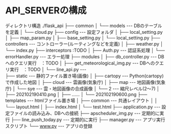# API_SERVERの構成

ディレクトリ構造
./flask_api
├── common
│ └── models  ---  DBのテーブルを定義
│       └── cloud.py
├── config ---  設定フォルダ
│   ├── local_setting.py
│   ├── map_param.py
│   ├── base_setting.py
│   └── local_setting.py
├── controllers  ---  コントローラー(ルーティングなどを定義)
│   ├── weather.py
│   └── index.py
├── interceptors  :TODO
│   ├── Auth.py  ---  認証系処理
│   └── errorHandler.py  ---  エラー処理
├── modules
│   ├── db_controller.py  ---  DBへのクエリ実行　：TODO
│   ├── get_meteorological_img.py  ---  DBへのクエリ実行　：TODO
│   └── line_api.py  ---  
├── static  ---  静的ファイル置き場(画像)
│   ├── cartopy  ---  Python(cartopy)で作成した地図
│   ├── cloud  ---  雲画像(気象庁)
│   ├── map  ---  地図画像(気象庁)
│   └── sye  ---  雲・地図画像の合成画像
│       └── 2  ---  縮尺レベル(2〜7)
│           ├── 202102190410.png
│           ├── ......
│           └── 202102190600.png
├── templates  ---  htmlファイル置き場
│   ├── common  ---  共通レイアウト
│   │   └── layout.html
│   ├── index.html
│   └── test.html
├── application.py  ---  設定ファイルの読み込み、DBへの接続
├── apscheduler_img.py  ---  定期的に実行
├── line_push_today.py  ---  定期的に実行
├── manager.py  ---  アプリ実行スクリプト
└── www.py  ---  アプリの登録
